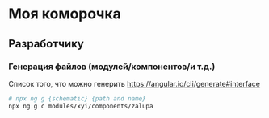 # Моя коморочка

## Разработчику

### Генерация файлов (модулей/компонентов/и т.д.)
Список того, что можно генерить https://angular.io/cli/generate#interface

```bash
# npx ng g {schematic} {path and name}
npx ng g c modules/xyi/components/zalupa
```
